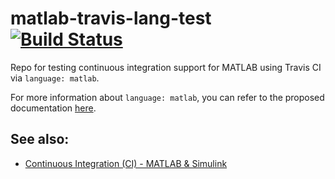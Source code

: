 # matlab-travis-lang-test [![Build Status](https://staging.travis-ci.org/mathworks-continuous-integration/matlab-travis-lang-test.svg?branch=master)](https://staging.travis-ci.org/mathworks-continuous-integration/matlab-travis-lang-test)

Repo for testing continuous integration support for MATLAB using Travis CI via `language: matlab`.

For more information about `language: matlab`, you can refer to the proposed documentation [here](https://github.com/mw-hrastega/docs-travis-ci-com/blob/mw-hrastega/matlab/user/languages/matlab.md).

## See also:
- [Continuous Integration (CI) - MATLAB & Simulink](https://www.mathworks.com/help/matlab/continuous-integration.html)

